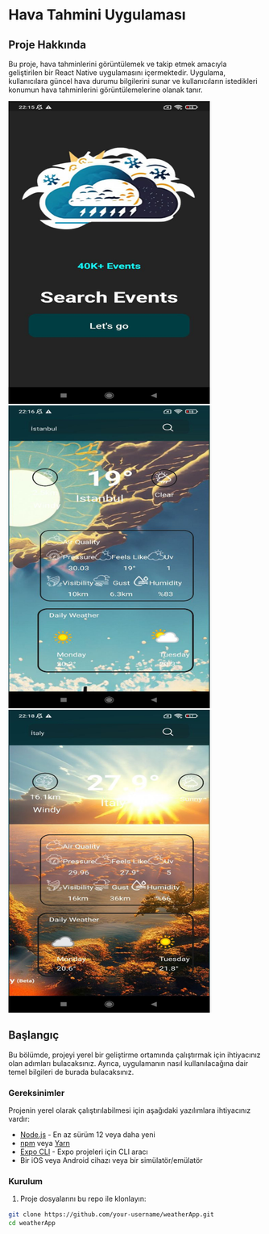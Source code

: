 # Hava Tahmini Uygulaması

## Proje Hakkında

Bu proje, hava tahminlerini görüntülemek ve takip etmek amacıyla geliştirilen bir React Native uygulamasını içermektedir. Uygulama, kullanıcılara güncel hava durumu bilgilerini sunar ve kullanıcıların istedikleri konumun hava tahminlerini görüntülemelerine olanak tanır.

<img src="https://github.com/kodbutonu/weatherApp/blob/main/assets/photo_5931581420868845020_y%20(1).jpg" width="400" height="600"><img src="https://github.com/kodbutonu/weatherApp/blob/main/assets/photo_5931581420868845021_y%20(1).jpg" width="400" height="600"><img src="https://github.com/kodbutonu/weatherApp/blob/main/assets/photo_5931581420868845022_y%20(1).jpg" width="400" height="600">

## Başlangıç

Bu bölümde, projeyi yerel bir geliştirme ortamında çalıştırmak için ihtiyacınız olan adımları bulacaksınız. Ayrıca, uygulamanın nasıl kullanılacağına dair temel bilgileri de burada bulacaksınız.

### Gereksinimler

Projenin yerel olarak çalıştırılabilmesi için aşağıdaki yazılımlara ihtiyacınız vardır:

- [Node.js](https://nodejs.org/) - En az sürüm 12 veya daha yeni
- [npm](https://www.npmjs.com/) veya [Yarn](https://yarnpkg.com/)
- [Expo CLI](https://expo.dev/) - Expo projeleri için CLI aracı
- Bir iOS veya Android cihazı veya bir simülatör/emülatör

### Kurulum

1. Proje dosyalarını bu repo ile klonlayın:

```bash
git clone https://github.com/your-username/weatherApp.git
cd weatherApp
